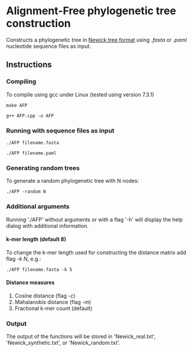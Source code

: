 # Alignment-Free phylogenetic tree construction

Constructs a phylogenetic tree in [Newick tree format](https://en.wikipedia.org/wiki/Newick_format) using *.fasta* or *.paml* nucleotide sequence files as input.

## Instructions

### Compiling
To compile using gcc under Linux (tested using version 7.3.1)
```
make AFP
```
```
g++ AFP.cpp -o AFP
```

### Running with sequence files as input
```
./AFP filename.fasta
```
```
./AFP filename.paml
```
### Generating random trees

To generate a random phylogenetic tree with N nodes:
```
./AFP -random N
```

### Additional arguments
Running './AFP' without arguments or with a flag '-h' will display the help dialog with additional
information.

#### k-mer length (default 8)
To change the k-mer length used for constructing the distance matrix add flag *-k N*, e.g.:
```
./AFP filename.fasta -k 5
```

#### Distance measures
1. Cosine distance (flag *-c*)
2. Mahalanobis distance (flag *-m*)
3. Fractional k-mer count (default)

### Output
The output of the functions will be stored in 'Newick_real.txt', 'Newick_synthetic.txt', or 'Newick_random.txt'.

